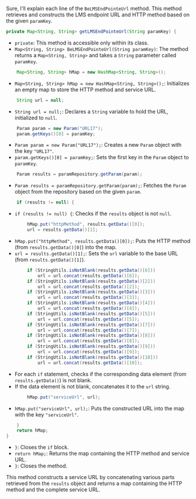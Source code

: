 Sure, I'll explain each line of the `BeLMSEndPointeUrl` method. This method retrieves and constructs the LMS endpoint URL and HTTP method based on the given `paramKey`.

```java
private Map<String, String> getLMSEndPointeUrl(String paramKey) {
```
- `private`: This method is accessible only within its class.
- `Map<String, String> BeLMSEndPointeUrl(String paramKey)`: The method returns a `Map<String, String>` and takes a `String` parameter called `paramKey`.

```java
    Map<String, String> hMap = new HashMap<String, String>();
```
- `Map<String, String> hMap = new HashMap<String, String>();`: Initializes an empty map to store the HTTP method and service URL.

```java
    String url = null;
```
- `String url = null;`: Declares a `String` variable to hold the URL, initialized to `null`.

```java
    Param param = new Param("URL17");
    param.getKeys()[0] = paramKey;
```
- `Param param = new Param("URL17");`: Creates a new `Param` object with the key `"URL17"`.
- `param.getKeys()[0] = paramKey;`: Sets the first key in the `Param` object to `paramKey`.

```java
    Param results = paramRepository.getParam(param);
```
- `Param results = paramRepository.getParam(param);`: Fetches the `Param` object from the repository based on the given `param`.

```java
    if (results != null) {
```
- `if (results != null) {`: Checks if the `results` object is not `null`.

```java
        hMap.put("httpMethod", results.getData()[0]);
        url = results.getData()[1];
```
- `hMap.put("httpMethod", results.getData()[0]);`: Puts the HTTP method (from `results.getData()[0]`) into the map.
- `url = results.getData()[1];`: Sets the `url` variable to the base URL (from `results.getData()[1]`).

```java
        if (StringUtils.isNotBlank(results.getData()[6])) 
            url = url.concat(results.getData()[6]);
        if (StringUtils.isNotBlank(results.getData()[2])) 
            url = url.concat(results.getData()[2]);
        if (StringUtils.isNotBlank(results.getData()[3])) 
            url = url.concat(results.getData()[3]);
        if (StringUtils.isNotBlank(results.getData()[4])) 
            url = url.concat(results.getData()[4]);
        if (StringUtils.isNotBlank(results.getData()[5])) 
            url = url.concat(results.getData()[5]);
        if (StringUtils.isNotBlank(results.getData()[7])) 
            url = url.concat(results.getData()[7]);
        if (StringUtils.isNotBlank(results.getData()[8])) 
            url = url.concat(results.getData()[8]);
        if (StringUtils.isNotBlank(results.getData()[9])) 
            url = url.concat(results.getData()[9]);
        if (StringUtils.isNotBlank(results.getData()[10])) 
            url = url.concat(results.getData()[10]);
```
- For each `if` statement, checks if the corresponding data element (from `results.getData()`) is not blank.
- If the data element is not blank, concatenates it to the `url` string.

```java
        hMap.put("serviceUrl", url);
```
- `hMap.put("serviceUrl", url);`: Puts the constructed URL into the map with the key `"serviceUrl"`.

```java
    }
    return hMap;
}
```
- `}`: Closes the `if` block.
- `return hMap;`: Returns the map containing the HTTP method and service URL.
- `}`: Closes the method.

This method constructs a service URL by concatenating various parts retrieved from the `results` object and returns a map containing the HTTP method and the complete service URL.
